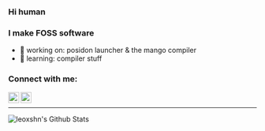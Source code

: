 ### Hi human

### I make FOSS software

- 🔭 working on: posidon launcher & the mango compiler
- 🌱 learning: compiler stuff


### Connect with me:
[<img align="left" alt="leoxshn | Twitter" width="22px" src="https://cdn.jsdelivr.net/npm/simple-icons@v3/icons/twitter.svg" />][twitter]
[<img align="left" alt="leoxshn | Instagram" width="22px" src="https://cdn.jsdelivr.net/npm/simple-icons@v3/icons/instagram.svg" />][instagram]

<br />

---

<img align="left" alt="leoxshn's Github Stats" src="https://github-readme-stats.vercel.app/api?username=leoxshn&show_icons=true&hide_border=true&title_color=1155ff&icon_color=17c25b&hide_title=true" />

[twitter]: https://twitter.com/leoxshn
[instagram]: https://instagram.com/leoxshn
